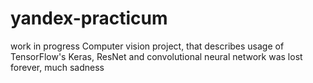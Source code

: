 # yandex-practicum
work in progress
Computer vision project, that describes usage of TensorFlow's Keras, ResNet and convolutional neural network was lost forever, much sadness
